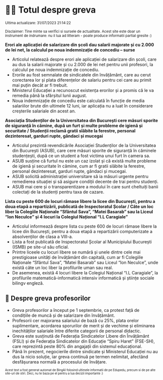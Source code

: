 # 👩‍🏫 Totul despre greva
<sub>Ultima actualizare: 31/07/2023 21:14:22</sub>

<sub>Disclaimer: Tine minte sa verifici si sursele de actualitate. Acest site este doar un instrument de indrumare: nu il lua ad litteram - poate produce informatii partial gresite :)</sub>

**Erori ale aplicației de salarizare din școli dau salarii majorate și cu 2.000 de lei net, la calculul pe noua indemnizație de concediu – surse**
- Articolul relatează despre erori ale aplicației de salarizare din școli, care au dus la salarii majorate și cu 2.000 de lei net pentru unii profesori, la calculul pe noua indemnizație de concediu.
- Erorile au fost semnalate de sindicatele din învățământ, care au cerut corectarea lor și plata diferențelor de salariu pentru cei care au primit mai puțin decât ar fi trebuit.
- Ministerul Educației a recunoscut existența erorilor și a promis că le va remedia până la sfârșitul lunii august.
- Noua indemnizație de concediu este calculată în funcție de media salariilor brute din ultimele 12 luni, iar aplicația nu a luat în considerare creșterile salariale din acest an.

**Asociația Studenților de la Universitatea din București cere măsuri sporite de siguranță în cămine, după un furt și multe probleme de igienă și securitate / Studenții reclamă gratii slăbite la ferestre, personal dezinteresat, garduri rupte, gândaci și mucegai**
- Articolul prezintă revendicările Asociației Studenților de la Universitatea din București (ASUB), care cere măsuri sporite de siguranță în căminele studențești, după ce un student a fost victima unui furt în camera sa.
- ASUB susține că furtul nu este un caz izolat și că există multe probleme de igienă și securitate în cămine, cum ar fi gratii slăbite la ferestre, personal dezinteresat, garduri rupte, gândaci și mucegai.
- ASUB solicită administrației universitare să ia măsuri urgente pentru remedierea situației și să asigure condiții decente de trai pentru studenți.
- ASUB mai cere și o transparentizare a modului în care sunt cheltuiți banii colectați de la studenți pentru taxa de cazare.

**Lista cu peste 600 de locuri rămase libere la licee din București, pentru a doua etapă a repartizării, publicată de Inspectoratul Școlar / Câte un loc liber la Colegiile Naționale “Sfântul Sava”, “Matei Basarab” sau la Liceul “Ion Neculce” și 4 locuri la Colegiul Național “I.L Caragiale”**
- Articolul informează despre lista cu peste 600 de locuri rămase libere la licee din București, pentru a doua etapă a repartizării computerizate a absolvenților de clasa a VIII-a.
- Lista a fost publicată de Inspectoratul Școlar al Municipiului București (ISMB) pe site-ul său oficial.
- Printre liceele cu locuri libere se numără și unele dintre cele mai prestigioase unități de învățământ din capitală, cum ar fi Colegiile Naționale “Sfântul Sava”, “Matei Basarab” sau Liceul “Ion Neculce”, unde există câte un loc liber la profilurile uman sau real.
- De asemenea, există 4 locuri libere la Colegiul Național “I.L Caragiale”, la profilurile matematică-informatică intensiv informatică și științe sociale bilingv engleză.

## 🏫 Despre greva profesorilor
- Greva profesorilor a început pe 1 septembrie, ca protest față de condițiile de muncă și de salarizare din învățământ.
- Profesorii cer majorarea salariului de bază cu 25%, plata orelor suplimentare, acordarea sporurilor de merit și de vechime și eliminarea inechităților salariale între diferite categorii de personal didactic.
- Greva este susținută de Federația Sindicatelor Libere din Învățământ (FSLI) și de Federația Sindicatelor din Educație “Spiru Haret” (FSE-SH), care reprezintă peste 80% din angajații din sistemul educațional.
- Până în prezent, negocierile dintre sindicate și Ministerul Educației nu au dus la nicio soluție, iar greva continuă pe termen nelimitat, afectând desfășurarea normală a procesului de învățare.


<sub><sub>Acest text a fost generat automat de BingAI folosind ultimele informatii de pe Edupedu, precum si de pe alte site-uri de stiri. Deci, nu te baza pe el pentru a lua decizii importante :)</sub></sub>